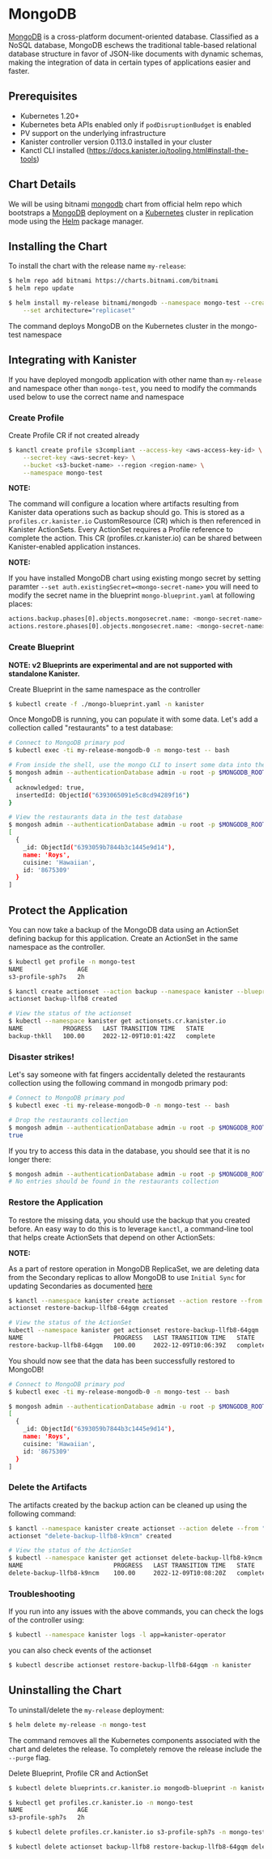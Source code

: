 # MongoDB

[MongoDB](https://www.mongodb.com/) is a cross-platform document-oriented database. Classified as a NoSQL database, MongoDB eschews the traditional table-based relational database structure in favor of JSON-like documents with dynamic schemas, making the integration of data in certain types of applications easier and faster.

## Prerequisites

* Kubernetes 1.20+
* Kubernetes beta APIs enabled only if `podDisruptionBudget` is enabled
* PV support on the underlying infrastructure
* Kanister controller version 0.113.0 installed in your cluster
* Kanctl CLI installed (https://docs.kanister.io/tooling.html#install-the-tools)

## Chart Details

We will be using bitnami [mongodb](https://github.com/bitnami/charts/tree/master/bitnami/mongodb) chart from official helm repo which bootstraps a [MongoDB](https://github.com/bitnami/bitnami-docker-mongodb) deployment on a [Kubernetes](http://kubernetes.io) cluster in replication mode using the [Helm](https://helm.sh) package manager.

## Installing the Chart

To install the chart with the release name `my-release`:

```bash
$ helm repo add bitnami https://charts.bitnami.com/bitnami
$ helm repo update

$ helm install my-release bitnami/mongodb --namespace mongo-test --create-namespace \
	--set architecture="replicaset"
```

The command deploys MongoDB on the Kubernetes cluster in the mongo-test namespace


## Integrating with Kanister

If you have deployed mongodb application with other name than `my-release` and namespace other than `mongo-test`, you need to modify the commands used below to use the correct name and namespace

### Create Profile
Create Profile CR if not created already

```bash
$ kanctl create profile s3compliant --access-key <aws-access-key-id> \
	--secret-key <aws-secret-key> \
	--bucket <s3-bucket-name> --region <region-name> \
	--namespace mongo-test
```

**NOTE:**

The command will configure a location where artifacts resulting from Kanister data operations such as backup should go. This is stored as a `profiles.cr.kanister.io` CustomResource (CR) which is then referenced in Kanister ActionSets. Every ActionSet requires a Profile reference to complete the action. This CR (profiles.cr.kanister.io) can be shared between Kanister-enabled application instances.

**NOTE:**

If you have installed MongoDB chart using existing mongo secret by setting paramter `--set auth.existingSecret=<mongo-secret-name>` you will need to modify the secret name in the blueprint `mongo-blueprint.yaml` at following places:
```bash
actions.backup.phases[0].objects.mongosecret.name: <mongo-secret-name>
actions.restore.phases[0].objects.mongosecret.name: <mongo-secret-name>
```
### Create Blueprint

**NOTE: v2 Blueprints are experimental and are not supported with standalone Kanister.**

Create Blueprint in the same namespace as the controller

```bash
$ kubectl create -f ./mongo-blueprint.yaml -n kanister
```

Once MongoDB is running, you can populate it with some data. Let's add a collection called "restaurants" to a test database:

```bash
# Connect to MongoDB primary pod
$ kubectl exec -ti my-release-mongodb-0 -n mongo-test -- bash

# From inside the shell, use the mongo CLI to insert some data into the test database
$ mongosh admin --authenticationDatabase admin -u root -p $MONGODB_ROOT_PASSWORD --quiet --eval "db.restaurants.insertOne({'name' : 'Roys', 'cuisine' : 'Hawaiian', 'id' : '8675309'})"
{
  acknowledged: true,
  insertedId: ObjectId("6393065091e5c8cd94289f16")
}

# View the restaurants data in the test database
$ mongosh admin --authenticationDatabase admin -u root -p $MONGODB_ROOT_PASSWORD --quiet --eval "db.restaurants.find()"
[
  {
    _id: ObjectId("6393059b7844b3c1445e9d14"),
    name: 'Roys',
    cuisine: 'Hawaiian',
    id: '8675309'
  }
]
```


## Protect the Application

You can now take a backup of the MongoDB data using an ActionSet defining backup for this application. Create an ActionSet in the same namespace as the controller.

```bash
$ kubectl get profile -n mongo-test
NAME               AGE
s3-profile-sph7s   2h

$ kanctl create actionset --action backup --namespace kanister --blueprint mongodb-blueprint --statefulset mongo-test/my-release-mongodb --profile mongo-test/s3-profile-sph7s
actionset backup-llfb8 created

# View the status of the actionset
$ kubectl --namespace kanister get actionsets.cr.kanister.io
NAME           PROGRESS   LAST TRANSITION TIME   STATE
backup-thkll   100.00     2022-12-09T10:01:42Z   complete
```

### Disaster strikes!

Let's say someone with fat fingers accidentally deleted the restaurants collection using the following command in mongodb primary pod:
```bash
# Connect to MongoDB primary pod
$ kubectl exec -ti my-release-mongodb-0 -n mongo-test -- bash

# Drop the restaurants collection
$ mongosh admin --authenticationDatabase admin -u root -p $MONGODB_ROOT_PASSWORD --quiet --eval "db.restaurants.drop()"
true
```

If you try to access this data in the database, you should see that it is no longer there:
```bash
$ mongosh admin --authenticationDatabase admin -u root -p $MONGODB_ROOT_PASSWORD --quiet --eval "db.restaurants.find()"
# No entries should be found in the restaurants collection
```

### Restore the Application

To restore the missing data, you should use the backup that you created before. An easy way to do this is to leverage `kanctl`, a command-line tool that helps create ActionSets that depend on other ActionSets:

**NOTE:**

As a part of restore operation in MongoDB ReplicaSet, we are deleting data from the Secondary replicas to allow MongoDB to use `Initial Sync` for updating Secondaries as documented [here](https://docs.mongodb.com/manual/tutorial/restore-replica-set-from-backup/#update-secondaries-using-initial-sync)

```bash
$ kanctl --namespace kanister create actionset --action restore --from "backup-llfb8" --profile mongo-test/s3-profile-sph7s
actionset restore-backup-llfb8-64gqm created

# View the status of the ActionSet
kubectl --namespace kanister get actionset restore-backup-llfb8-64gqm
NAME                         PROGRESS   LAST TRANSITION TIME   STATE
restore-backup-llfb8-64gqm   100.00     2022-12-09T10:06:39Z   complete
```

You should now see that the data has been successfully restored to MongoDB!

```bash
# Connect to MongoDB primary pod
$ kubectl exec -ti my-release-mongodb-0 -n mongo-test -- bash

$ mongosh admin --authenticationDatabase admin -u root -p $MONGODB_ROOT_PASSWORD --quiet --eval "db.restaurants.find()"
[
  {
    _id: ObjectId("6393059b7844b3c1445e9d14"),
    name: 'Roys',
    cuisine: 'Hawaiian',
    id: '8675309'
  }
]
```

### Delete the Artifacts

The artifacts created by the backup action can be cleaned up using the following command:

```bash
$ kanctl --namespace kanister create actionset --action delete --from "backup-llfb8" --namespacetargets kanister
actionset "delete-backup-llfb8-k9ncm" created

# View the status of the ActionSet
$ kubectl --namespace kanister get actionset delete-backup-llfb8-k9ncm
NAME                         PROGRESS   LAST TRANSITION TIME   STATE
delete-backup-llfb8-k9ncm    100.00     2022-12-09T10:08:20Z   complete
```

### Troubleshooting

If you run into any issues with the above commands, you can check the logs of the controller using:

```bash
$ kubectl --namespace kanister logs -l app=kanister-operator
```

you can also check events of the actionset

```bash
$ kubectl describe actionset restore-backup-llfb8-64gqm -n kanister
```

## Uninstalling the Chart

To uninstall/delete the `my-release` deployment:

```bash
$ helm delete my-release -n mongo-test
```

The command removes all the Kubernetes components associated with the chart and deletes the release.
To completely remove the release include the `--purge` flag.

Delete Blueprint, Profile CR and ActionSet

```bash
$ kubectl delete blueprints.cr.kanister.io mongodb-blueprint -n kanister

$ kubectl get profiles.cr.kanister.io -n mongo-test
NAME               AGE
s3-profile-sph7s   2h

$ kubectl delete profiles.cr.kanister.io s3-profile-sph7s -n mongo-test

$ kubectl delete actionset backup-llfb8 restore-backup-llfb8-64gqm delete-backup-llfb8-k9ncm -n kanister
```
